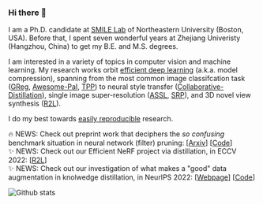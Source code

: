 ### Hi there 👋

I am a Ph.D. candidate at [SMILE Lab](https://web.northeastern.edu/smilelab/) of Northeastern University (Boston, USA). Before that, I spent seven wonderful years at Zhejiang Univeristy (Hangzhou, China) to get my B.E. and M.S. degrees. 

I am interested in a variety of topics in computer vision and machine learning. My research works orbit [efficient deep learning](https://github.com/MingSun-Tse/EfficientDNNs) (a.k.a. model compression), spanning from the most common image classifcation task ([GReg](https://github.com/MingSun-Tse/Regularization-Pruning), [Awesome-PaI](https://github.com/MingSun-Tse/Awesome-Pruning-at-Initialization), [TPP](https://github.com/MingSun-Tse/TPP)) to neural style transfer ([Collaborative-Distillation](https://github.com/MingSun-Tse/Collaborative-Distillation)), single image super-resolution ([ASSL](https://github.com/MingSun-Tse/ASSL), [SRP](https://github.com/MingSun-Tse/SRP)), and 3D novel view synthesis ([R2L](https://snap-research.github.io/R2L/)).

I do my best towards [easily reproducible](https://github.com/MingSun-Tse/smilelogging) research. 

🔥 NEWS: Check out preprint work that deciphers the *so confusing* benchmark situation in neural network (filter) pruning: [[Arxiv](https://arxiv.org/abs/2301.05219)] [[Code](https://github.com/mingsun-tse/why-the-state-of-pruning-so-confusing)] <br/>
✨ NEWS: Check out our Efficient NeRF project via distillation, in ECCV 2022: [[R2L](https://snap-research.github.io/R2L/)] <br/>
✨ NEWS: Check out our investigation of what makes a "good" data augmentation in knolwedge distillation, in NeurIPS 2022: [[Webpage](https://huanwang.tech/Good-DA-in-KD)] [[Code](https://github.com/MingSun-Tse/Good-DA-in-KD)]

![Github stats](https://github-readme-stats.vercel.app/api?username=mingsun-tse&theme=default&show_icons=true&count_private=true&layout=compact)


<!--
 _special_ ✨ repository because its `README.md` (this file) appears on your GitHub profile.

Here are some ideas to get you started:

- 🔭 I’m currently working on ...
- 🌱 I’m currently learning ...
- 👯 I’m looking to collaborate on ...
- 🤔 I’m looking for help with ...
- 💬 Ask me about ...
- 📫 How to reach me: ...
- 😄 Pronouns: ...
- ⚡ Fun fact: ...
-->
